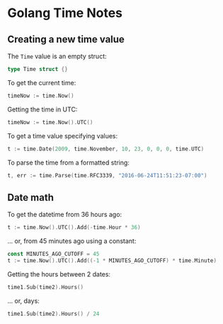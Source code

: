 # Golang Time Notes

## Creating a new time value

The `Time` value is an empty struct:

```go
type Time struct {}
```

To get the current time:

```go
timeNow := time.Now()
```

Getting the time in UTC:

```go
timeNow := time.Now().UTC()
```

To get a time value specifying values:

```go
t := time.Date(2009, time.November, 10, 23, 0, 0, 0, time.UTC)
```

To parse the time from a formatted string:

```go
t, err := time.Parse(time.RFC3339, "2016-06-24T11:51:23-07:00")
```

## Date math

To get the datetime from 36 hours ago:

```go
t := time.Now().UTC().Add(-time.Hour * 36)
```

... or, from 45 minutes ago using a constant:

```go
const MINUTES_AGO_CUTOFF = 45
t := time.Now().UTC().Add((-1 * MINUTES_AGO_CUTOFF) * time.Minute)
```

Getting the hours between 2 dates:

```go
time1.Sub(time2).Hours()
```

... or, days:

```go
time1.Sub(time2).Hours() / 24
```
